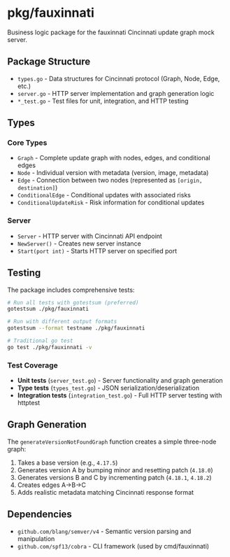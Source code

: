 # pkg/fauxinnati

Business logic package for the fauxinnati Cincinnati update graph mock server.

## Package Structure

- `types.go` - Data structures for Cincinnati protocol (Graph, Node, Edge, etc.)
- `server.go` - HTTP server implementation and graph generation logic
- `*_test.go` - Test files for unit, integration, and HTTP testing

## Types

### Core Types

- `Graph` - Complete update graph with nodes, edges, and conditional edges
- `Node` - Individual version with metadata (version, image, metadata)
- `Edge` - Connection between two nodes (represented as `[origin, destination]`)
- `ConditionalEdge` - Conditional updates with associated risks
- `ConditionalUpdateRisk` - Risk information for conditional updates

### Server

- `Server` - HTTP server with Cincinnati API endpoint
- `NewServer()` - Creates new server instance
- `Start(port int)` - Starts HTTP server on specified port

## Testing

The package includes comprehensive tests:

```bash
# Run all tests with gotestsum (preferred)
gotestsum ./pkg/fauxinnati

# Run with different output formats
gotestsum --format testname ./pkg/fauxinnati

# Traditional go test
go test ./pkg/fauxinnati -v
```

### Test Coverage

- **Unit tests** (`server_test.go`) - Server functionality and graph generation
- **Type tests** (`types_test.go`) - JSON serialization/deserialization 
- **Integration tests** (`integration_test.go`) - Full HTTP server testing with httptest

## Graph Generation

The `generateVersionNotFoundGraph` function creates a simple three-node graph:

1. Takes a base version (e.g., `4.17.5`)
2. Generates version A by bumping minor and resetting patch (`4.18.0`)
3. Generates versions B and C by incrementing patch (`4.18.1`, `4.18.2`)
4. Creates edges A→B→C
5. Adds realistic metadata matching Cincinnati response format

## Dependencies

- `github.com/blang/semver/v4` - Semantic version parsing and manipulation
- `github.com/spf13/cobra` - CLI framework (used by cmd/fauxinnati)